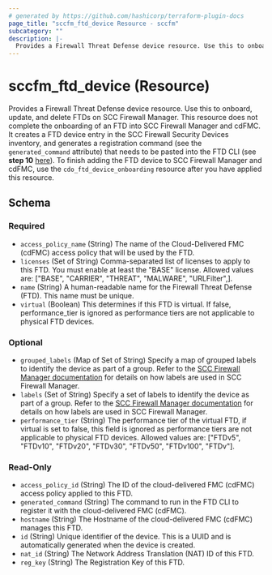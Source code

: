 ```yaml
---
# generated by https://github.com/hashicorp/terraform-plugin-docs
page_title: "sccfm_ftd_device Resource - sccfm"
subcategory: ""
description: |-
  Provides a Firewall Threat Defense device resource. Use this to onboard, update, and delete FTDs on SCC Firewall Manager. This resource does not complete the onboarding of an FTD into SCC Firewall Manager and cdFMC. It creates a FTD device entry in the SCC Firewall Security Devices inventory, and generates a registration command (see the generated_command attribute) that needs to be pasted into the FTD CLI (see step 10 here https://docs.manage.security.cisco.com/c_onboard-an-ftd.html#!t-onboard-an-ftd-device-with-regkey.html). To finish adding the FTD device to SCC Firewall Manager and cdFMC, use the cdo_ftd_device_onboarding resource after you have applied this resource.
---
```


# sccfm_ftd_device (Resource)

Provides a Firewall Threat Defense device resource. Use this to onboard, update, and delete FTDs on SCC Firewall Manager. This resource does not complete the onboarding of an FTD into SCC Firewall Manager and cdFMC. It creates a FTD device entry in the SCC Firewall Security Devices inventory, and generates a registration command (see the `generated_command` attribute) that needs to be pasted into the FTD CLI (see **step 10** [here](https://docs.manage.security.cisco.com/c_onboard-an-ftd.html#!t-onboard-an-ftd-device-with-regkey.html)). To finish adding the FTD device to SCC Firewall Manager and cdFMC, use the `cdo_ftd_device_onboarding` resource after you have applied this resource.



<!-- schema generated by tfplugindocs -->
## Schema

### Required

- `access_policy_name` (String) The name of the Cloud-Delivered FMC (cdFMC) access policy that will be used by the FTD.
- `licenses` (Set of String) Comma-separated list of licenses to apply to this FTD. You must enable at least the "BASE" license. Allowed values are: ["BASE", "CARRIER", "THREAT", "MALWARE", "URLFilter",].
- `name` (String) A human-readable name for the Firewall Threat Defense (FTD). This name must be unique.
- `virtual` (Boolean) This determines if this FTD is virtual. If false, performance_tier is ignored as performance tiers are not applicable to physical FTD devices.

### Optional

- `grouped_labels` (Map of Set of String) Specify a map of grouped labels to identify the device as part of a group. Refer to the [SCC Firewall Manager documentation](https://docs.manage.security.cisco.com/t-applying-labels-to-devices-and-objects.html#!c-labels-and-filtering.html) for details on how labels are used in SCC Firewall Manager.
- `labels` (Set of String) Specify a set of labels to identify the device as part of a group. Refer to the [SCC Firewall Manager documentation](https://docs.manage.security.cisco.com/t-applying-labels-to-devices-and-objects.html#!c-labels-and-filtering.html) for details on how labels are used in SCC Firewall Manager.
- `performance_tier` (String) The performance tier of the virtual FTD, if virtual is set to false, this field is ignored as performance tiers are not applicable to physical FTD devices. Allowed values are: ["FTDv5", "FTDv10", "FTDv20", "FTDv30", "FTDv50", "FTDv100", "FTDv"].

### Read-Only

- `access_policy_id` (String) The ID of the cloud-delivered FMC (cdFMC) access policy applied to this FTD.
- `generated_command` (String) The command to run in the FTD CLI to register it with the cloud-delivered FMC (cdFMC).
- `hostname` (String) The Hostname of the cloud-delivered FMC (cdFMC) manages this FTD.
- `id` (String) Unique identifier of the device. This is a UUID and is automatically generated when the device is created.
- `nat_id` (String) The Network Address Translation (NAT) ID of this FTD.
- `reg_key` (String) The Registration Key of this FTD.
